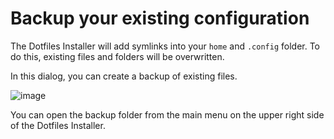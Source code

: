 # Backup your existing configuration

The Dotfiles Installer will add symlinks into your `home` and `.config` folder. To do this, existing files and folders will be overwritten. 

In this dialog, you can create a backup of existing files.

![image](/backupscreen.jpg)

You can open the backup folder from the main menu on the upper right side of the Dotfiles Installer.
